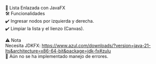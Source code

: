 📌 Lista Enlazada con JavaFX<br>
🛠 Funcionalidades<br>
✔️ Ingresar nodos por izquierda y derecha.<br>
✔️ Limpiar la lista y el lienzo (Canvas).<br>

⚠️ Nota<br>
Necesita JDKFX: https://www.azul.com/downloads/?version=java-21-lts&architecture=x86-64-bit&package=jdk-fx#zulu<br>
🚨 Aún no se ha implementado manejo de errores.

